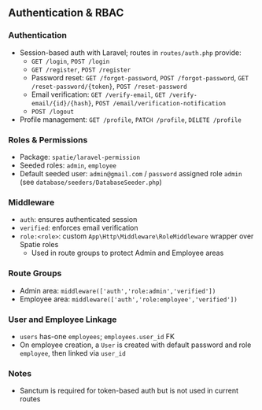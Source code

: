 ## Authentication & RBAC

### Authentication
- Session-based auth with Laravel; routes in `routes/auth.php` provide:
  - `GET /login`, `POST /login`
  - `GET /register`, `POST /register`
  - Password reset: `GET /forgot-password`, `POST /forgot-password`, `GET /reset-password/{token}`, `POST /reset-password`
  - Email verification: `GET /verify-email`, `GET /verify-email/{id}/{hash}`, `POST /email/verification-notification`
  - `POST /logout`
- Profile management: `GET /profile`, `PATCH /profile`, `DELETE /profile`

### Roles & Permissions
- Package: `spatie/laravel-permission`
- Seeded roles: `admin`, `employee`
- Default seeded user: `admin@gmail.com` / `password` assigned role `admin` (see `database/seeders/DatabaseSeeder.php`)

### Middleware
- `auth`: ensures authenticated session
- `verified`: enforces email verification
- `role:<role>`: custom `App\Http\Middleware\RoleMiddleware` wrapper over Spatie roles
  - Used in route groups to protect Admin and Employee areas

### Route Groups
- Admin area: `middleware(['auth','role:admin','verified'])`
- Employee area: `middleware(['auth','role:employee','verified'])`

### User and Employee Linkage
- `users` has-one `employees`; `employees.user_id` FK
- On employee creation, a `User` is created with default password and role `employee`, then linked via `user_id`

### Notes
- Sanctum is required for token-based auth but is not used in current routes